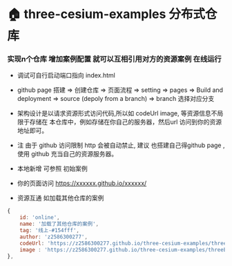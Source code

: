 # 🏠 three-cesium-examples 分布式仓库 

### 实现n个仓库 增加案例配置 就可以互相引用对方的资源案例 在线运行

- 调试可自行启动端口指向 index.html

- github page 搭建  => 创建仓库 => 页面流程 => setting => pages => Build and deployment => source (depoly from a branch) => branch 选择对应分支

- 架构设计是以请求资源形式访问代码,所以如 codeUrl image, 等资源信息不局限于存储在 本仓库中，例如存储在你自己的服务器，然后url 访问到你的资源地址即可。

- 注 由于 github 访问限制 http 会被自动禁止, 建议 也搭建自己得github page ,使用 github 充当自己的资源服务器。

- 本地新增 可参照 初始案例

- 你的页面访问 https://xxxxxx.github.io/xxxxxx/

- 资源互通 如加载其他仓库的案例

```js 
{
    id: 'online',
    name: '加载了其他仓库的案例',
    tag: '线上-#154fff',
    author: 'z2586300277',
    codeUrl: 'https://z2586300277.github.io/three-cesium-examples/threeExamples/shader/chinaFlag.js',
    image : 'https://z2586300277.github.io/three-cesium-examples/threeExamples/shader/chinaFlag.jpg'
},
```

